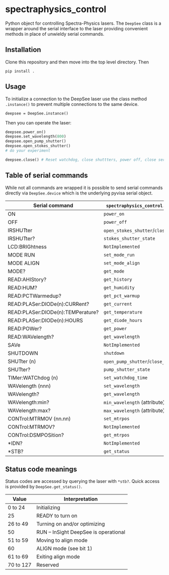 # spectraphysics_control
Python object for controlling Spectra-Physics lasers. The `DeepSee` class is a
wrapper around the serial interface to the laser providing convenient methods
in place of unwieldy serial commands.


## Installation
Clone this repository and then move into the top level directory. Then

`pip install .`

## Usage

To initialize a connection to the DeepSee laser use the class method `.instance()` to prevent multiple connections
to the same device.

`deepsee = DeepSee.instance() `

Then you can operate the laser:

```python
deepsee.power_on()
deepsee.set_wavelength(800)
deepsee.open_pump_shutter()
deepsee.open_stokes_shutter()
# do your experiment

deepsee.close() # Reset watchdog, close shuttters, power off, close serial connection
```


## Table of serial commands

While not all commands are wrapped it is possible to send serial commands
directly via `DeepSee.device` which is the underlying pyvisa serial object.

| Serial command | `spectraphysics_control.DeepSee` method|
|----------------|----------------------------|
| ON | `power_on` |
| OFF | `power_off`|
| IRSHUTter | `open_stokes_shutter`/`close_stokes_shutter`|
| IRSHUTter? | `stokes_shutter_state`|
| LCD:BRIGhtness | `NotImplemented`|
| MODE RUN | `set_mode_run`|
| MODE ALIGN | `set_mode_align`|
| MODE? | `get_mode`|
| READ:AHIStory? | `get_history`|
| READ:HUM? | `get_humidity`|
| READ:PCTWarmedup? | `get_pct_warmup`|
| READ:PLASer:DIODe(n):CURRent? | `get_current`|
| READ:PLASer:DIODe(n):TEMPerature? | `get_temperature`|
| READ:PLASer:DIODe(n):HOURS | `get_diode_hours`|
| READ:POWer? |`get_power`|
| READ:WAVelength? |`get_wavelength`|
| SAVe |`NotImplemented`|
| SHUTDOWN | `shutdown`|
| SHUTter (n) | `open_pump_shutter`/`close_pump_shutter` |
| SHUTter? | `pump_shutter_state`|
| TIMer:WATChdog (n) | `set_watchdog_time`|
| WAVelength (nnn) | `set_wavelength` |
| WAVelength? | `get_wavelength`|
| WAVelength:min? | `min_wavelength` (attribute) |
| WAVelength:max? | `max_wavelength` (attribute) |
| CONTrol:MTRMOV (nn.nn) | `set_mtrpos` |
| CONTrol:MTRMOV? | `NotImplemented` |
| CONTrol:DSMPOSition? | `get_mtrpos` |
| \*IDN? | `NotImplemented`|
| \*STB? | `get_status` |

## Status code meanings

Status codes are accessed by querying the laser with `*stb?`. Quick access is
provided by `DeepSee.get_status()`.

| Value | Interpretation |
|-------|----------------|
| 0 to 24 | Initializing |
| 25 | READY to turn on  |
| 26 to 49 | Turning on and/or optimizing |
| 50 | RUN – InSight DeepSee is operational |
| 51 to 59 | Moving to align mode |
| 60 | ALIGN mode (see bit 1) |
| 61 to 69 | Exiting align mode |
| 70 to 127 | Reserved |
